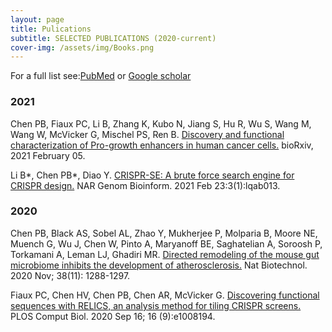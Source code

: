 ```yaml
---
layout: page
title: Pulications
subtitle: SELECTED PUBLICATIONS (2020-current)
cover-img: /assets/img/Books.png
---
```


For a full list see:[PubMed](https://pubmed.ncbi.nlm.nih.gov/?term=%22Chen+Poshen+B%22%5BAuthor%5D) or [Google scholar](https://scholar.google.com/citations?hl=en&tzom=420&user=SI56lVsAAAAJ)


### 2021

Chen PB, Fiaux PC, Li B, Zhang K, Kubo N, Jiang S, Hu R, Wu S, Wang M, Wang W, McVicker G, Mischel PS, Ren B. 
[Discovery and functional characterization of Pro-growth enhancers in human cancer cells.](https://www.biorxiv.org/content/10.1101/2021.02.04.429675v1)
bioRxiv, 2021 February 05.

Li B*, Chen PB*, Diao Y. 
[CRISPR-SE: A brute force search engine for CRISPR design.](https://academic.oup.com/nargab/article/3/1/lqab013/6148838) 
NAR Genom Bioinform. 2021 Feb 23:3(1):lqab013.

### 2020

Chen PB, Black AS, Sobel AL, Zhao Y, Mukherjee P, Molparia B, Moore NE, Muench G, Wu J, Chen W, Pinto A, Maryanoff BE, Saghatelian A, Soroosh P, Torkamani A, Leman LJ, Ghadiri MR. 
[Directed remodeling of the mouse gut microbiome inhibits the development of atherosclerosis.](https://www.nature.com/articles/s41587-020-0549-5) 
Nat Biotechnol. 2020 Nov; 38(11): 1288-1297.

Fiaux PC, Chen HV, Chen PB, Chen AR, McVicker G. 
[Discovering functional sequences with RELICS, an analysis method for tiling CRISPR screens.](https://journals.plos.org/ploscompbiol/article?id=10.1371/journal.pcbi.1008194) 
PLOS Comput Biol. 2020 Sep 16; 16 (9):e1008194.




